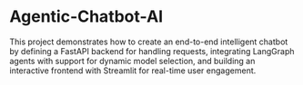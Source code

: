 # Agentic-Chatbot-AI
This project demonstrates how to create an end-to-end intelligent chatbot by defining a FastAPI backend for handling requests, integrating LangGraph agents with support for dynamic model selection, and building an interactive frontend with Streamlit for real-time user engagement.
